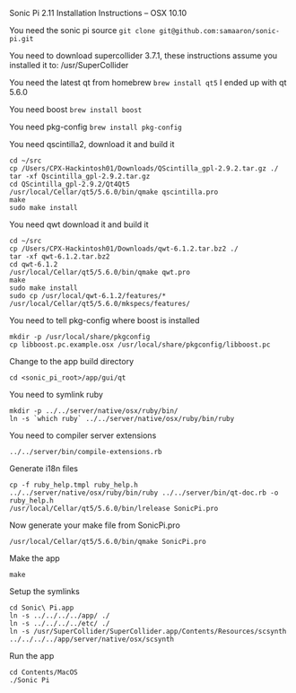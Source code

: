 Sonic Pi 2.11 Installation Instructions – OSX 10.10

You need the sonic pi source
```git clone git@github.com:samaaron/sonic-pi.git```

You need to download supercollider 3.7.1, these instructions assume you installed it to:
/usr/SuperCollider

You need the latest qt from homebrew
```brew install qt5```
I ended up with qt 5.6.0

You need boost
```brew install boost```

You need pkg-config
```brew install pkg-config```

You need qscintilla2, download it and build it
```
cd ~/src
cp /Users/CPX-Hackintosh01/Downloads/QScintilla_gpl-2.9.2.tar.gz ./
tar -xf Qscintilla_gpl-2.9.2.tar.gz
cd QScintilla_gpl-2.9.2/Qt4Qt5
/usr/local/Cellar/qt5/5.6.0/bin/qmake qscintilla.pro
make
sudo make install
```

You need qwt download it and build it
```
cd ~/src
cp /Users/CPX-Hackintosh01/Downloads/qwt-6.1.2.tar.bz2 ./
tar -xf qwt-6.1.2.tar.bz2
cd qwt-6.1.2
/usr/local/Cellar/qt5/5.6.0/bin/qmake qwt.pro
make
sudo make install
sudo cp /usr/local/qwt-6.1.2/features/* /usr/local/Cellar/qt5/5.6.0/mkspecs/features/
```

You need to tell pkg-config where boost is installed
```
mkdir -p /usr/local/share/pkgconfig
cp libboost.pc.example.osx /usr/local/share/pkgconfig/libboost.pc
```

Change to the app build directory
```
cd <sonic_pi_root>/app/gui/qt
```

You need to symlink ruby
```
mkdir -p ../../server/native/osx/ruby/bin/
ln -s `which ruby` ../../server/native/osx/ruby/bin/ruby
```

You need to compiler server extensions
```
../../server/bin/compile-extensions.rb 
```

Generate i18n files
```
cp -f ruby_help.tmpl ruby_help.h
../../server/native/osx/ruby/bin/ruby ../../server/bin/qt-doc.rb -o ruby_help.h
/usr/local/Cellar/qt5/5.6.0/bin/lrelease SonicPi.pro 
```

Now generate your make file from SonicPi.pro
```
/usr/local/Cellar/qt5/5.6.0/bin/qmake SonicPi.pro
```

Make the app
```
make
```

Setup the symlinks
```
cd Sonic\ Pi.app
ln -s ../../../../app/ ./
ln -s ../../../../etc/ ./
ln -s /usr/SuperCollider/SuperCollider.app/Contents/Resources/scsynth ../../../../app/server/native/osx/scsynth 
```

Run the app
```
cd Contents/MacOS
./Sonic Pi
```
